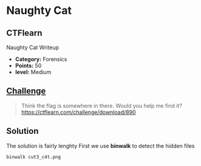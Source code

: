 # Naughty Cat 
## CTFlearn
Naughty Cat Writeup

* **Category:** Forensics
* **Points:** 50
* **level:** Medium

## [Challenge](https://ctflearn.com/challenge/890)

> Think the flag is somewhere in there. Would you help me find it?\
> https://ctflearn.com/challenge/download/890

## Solution

The solution is fairly lenghty
First we use **binwalk** to detect the hidden files 

```
binwalk cut3_c4t.png
```

